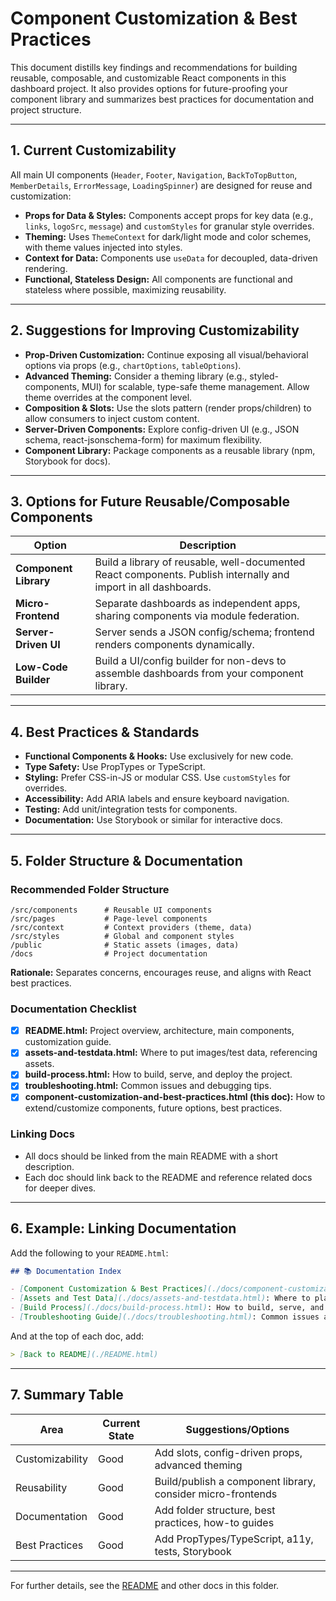 # Component Customization & Best Practices

This document distills key findings and recommendations for building reusable, composable, and customizable React components in this dashboard project. It also provides options for future-proofing your component library and summarizes best practices for documentation and project structure.

---

## 1. Current Customizability

All main UI components (`Header`, `Footer`, `Navigation`, `BackToTopButton`, `MemberDetails`, `ErrorMessage`, `LoadingSpinner`) are designed for reuse and customization:

- **Props for Data & Styles:** Components accept props for key data (e.g., `links`, `logoSrc`, `message`) and `customStyles` for granular style overrides.
- **Theming:** Uses `ThemeContext` for dark/light mode and color schemes, with theme values injected into styles.
- **Context for Data:** Components use `useData` for decoupled, data-driven rendering.
- **Functional, Stateless Design:** All components are functional and stateless where possible, maximizing reusability.

---

## 2. Suggestions for Improving Customizability

- **Prop-Driven Customization:** Continue exposing all visual/behavioral options via props (e.g., `chartOptions`, `tableOptions`).
- **Advanced Theming:** Consider a theming library (e.g., styled-components, MUI) for scalable, type-safe theme management. Allow theme overrides at the component level.
- **Composition & Slots:** Use the slots pattern (render props/children) to allow consumers to inject custom content.
- **Server-Driven Components:** Explore config-driven UI (e.g., JSON schema, react-jsonschema-form) for maximum flexibility.
- **Component Library:** Package components as a reusable library (npm, Storybook for docs).

---

## 3. Options for Future Reusable/Composable Components

| Option | Description |
|--------|-------------|
| **Component Library** | Build a library of reusable, well-documented React components. Publish internally and import in all dashboards. |
| **Micro-Frontend** | Separate dashboards as independent apps, sharing components via module federation. |
| **Server-Driven UI** | Server sends a JSON config/schema; frontend renders components dynamically. |
| **Low-Code Builder** | Build a UI/config builder for non-devs to assemble dashboards from your component library. |

---

## 4. Best Practices & Standards

- **Functional Components & Hooks:** Use exclusively for new code.
- **Type Safety:** Use PropTypes or TypeScript.
- **Styling:** Prefer CSS-in-JS or modular CSS. Use `customStyles` for overrides.
- **Accessibility:** Add ARIA labels and ensure keyboard navigation.
- **Testing:** Add unit/integration tests for components.
- **Documentation:** Use Storybook or similar for interactive docs.

---

## 5. Folder Structure & Documentation

### Recommended Folder Structure

```
/src/components      # Reusable UI components
/src/pages           # Page-level components
/src/context         # Context providers (theme, data)
/src/styles          # Global and component styles
/public              # Static assets (images, data)
/docs                # Project documentation
```

**Rationale:** Separates concerns, encourages reuse, and aligns with React best practices.

### Documentation Checklist
- [x] **README.html:** Project overview, architecture, main components, customization guide.
- [x] **assets-and-testdata.html:** Where to put images/test data, referencing assets.
- [x] **build-process.html:** How to build, serve, and deploy the project.
- [x] **troubleshooting.html:** Common issues and debugging tips.
- [x] **component-customization-and-best-practices.html (this doc):** How to extend/customize components, future options, best practices.

### Linking Docs
- All docs should be linked from the main README with a short description.
- Each doc should link back to the README and reference related docs for deeper dives.

---

## 6. Example: Linking Documentation

Add the following to your `README.html`:

```markdown
## 📚 Documentation Index

- [Component Customization & Best Practices](./docs/component-customization-and-best-practices.html): How to customize, extend, and future-proof components. Best practices and options for reuse.
- [Assets and Test Data](./docs/assets-and-testdata.html): Where to place images and test data for dev/prod.
- [Build Process](./docs/build-process.html): How to build, serve, and deploy the dashboard.
- [Troubleshooting Guide](./docs/troubleshooting.html): Common issues and how to debug them.
```

And at the top of each doc, add:

```markdown
> [Back to README](./README.html)
```

---

## 7. Summary Table

| Area            | Current State | Suggestions/Options |
|-----------------|--------------|--------------------|
| Customizability | Good         | Add slots, config-driven props, advanced theming |
| Reusability     | Good         | Build/publish a component library, consider micro-frontends |
| Documentation   | Good         | Add folder structure, best practices, how-to guides |
| Best Practices  | Good         | Add PropTypes/TypeScript, a11y, tests, Storybook |

---

For further details, see the [README](./README.html) and other docs in this folder.
